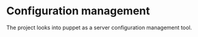 # Configuration management

The project looks into puppet as a server configuration management tool.
